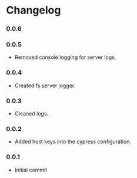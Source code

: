 # Changelog

### 0.0.6

### 0.0.5

-   Removed console logging for server logs.

### 0.0.4

-   Created fs server logger.

### 0.0.3

-   Cleaned logs.

### 0.0.2

-   Added host keys into the cypress configuration.

### 0.0.1

-   Initial commit
